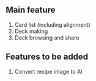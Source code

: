 ## Main feature
1. Card list (including alignment)
2. Deck making
3. Deck browsing and share

## Features to be added
1. Convert recipe image to AI
